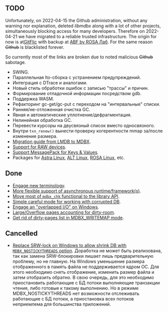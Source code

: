 TODO
----

Unfortunately, on 2022-04-15 the Github administration, without any
warning nor explanation, deleted _libmdbx_ along with a lot of other
projects, simultaneously blocking access for many developers. Therefore
on 2022-04-21 we have migrated to a reliable trusted infrastructure.
The origin for now is at[GitFlic](https://gitflic.ru/project/erthink/libmdbx)
with backup at [ABF by ROSA Лаб](https://abf.rosalinux.ru/erthink/libmdbx).
For the same reason ~~Github~~ is blacklisted forever.

So currently most of the links are broken due to noted malicious ~~Github~~ sabotage.

 - SWING.
 - Параллельная lto-сборка с устранением предупреждений.
 - Интеграция c DTrace и аналогами.
 - Новый стиль обработки ошибок с записью "трассы" и причин.
 - Формирование отладочной информации посредством gdb.
 - Поддержка WASM.
 - Рефакторинг gc-get/gc-put c переходом на "интервальные" списки.
 - Ранняя/не-отложенная очистка GC.
 - Явная и автоматические уплотнение/дефрагментация.
 - Нелинейная обработка GC.
 - Перевести курсоры на двусвязный список вместо односвязного.
 - Внутри `txn_renew()` вынести проверку когерентности mmap за/после изменение размера.
 - [Migration guide from LMDB to MDBX](https://libmdbx.dqdkfa.ru/dead-github/issues/199).
 - [Support for RAW devices](https://libmdbx.dqdkfa.ru/dead-github/issues/124).
 - [Support MessagePack for Keys & Values](https://libmdbx.dqdkfa.ru/dead-github/issues/115).
 - Packages for [Astra Linux](https://astralinux.ru/), [ALT Linux](https://www.altlinux.org/), [ROSA Linux](https://www.rosalinux.ru/), etc.

Done
----

 - [Engage new terminology](https://libmdbx.dqdkfa.ru/dead-github/issues/137).
 - [More flexible support of asynchronous runtime/framework(s)](https://libmdbx.dqdkfa.ru/dead-github/issues/200).
 - [Move most of `mdbx_chk` functional to the library API](https://libmdbx.dqdkfa.ru/dead-github/issues/204).
 - [Simple careful mode for working with corrupted DB](https://libmdbx.dqdkfa.ru/dead-github/issues/223).
 - [Engage an "overlapped I/O" on Windows](https://libmdbx.dqdkfa.ru/dead-github/issues/224).
 - [Large/Overflow pages accounting for dirty-room](https://libmdbx.dqdkfa.ru/dead-github/issues/192).
 - [Get rid of dirty-pages list in MDBX_WRITEMAP mode](https://libmdbx.dqdkfa.ru/dead-github/issues/193).

Cancelled
--------

 - [Replace SRW-lock on Windows to allow shrink DB with `MDBX_NOSTICKYTHREADS` option](https://libmdbx.dqdkfa.ru/dead-github/issues/210).
   Доработка не может быть реализована, так как замена SRW-блокировки
   лишает лишь предварительную проблему, но не главную. На Windows
   уменьшение размера отображенного в память файла не поддерживается ядром
   ОС. Для этого необходимо снять отображение, изменить размер файла и
   затем отобразить обратно. В свою очередь, для это необходимо
   приостановить работающие с БД потоки выполняющие транзакции чтения, либо
   готовые к такому выполнению. Но в режиме MDBX_NOSTICKYTHREADS нет
   возможности отслеживать работающие с БД потоки, а приостановка всех
   потоков неприемлема для большинства приложений.
